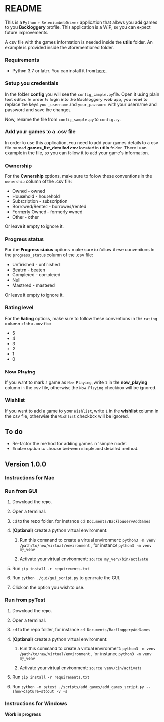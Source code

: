 # README

This is a `Python` + `SeleniumWebDriver` application that allows you add games to you **Backloggery** profile. This application is a WIP, so you can expect future improvements.

A csv file with the games information is needed inside the **utils** folder. An example is provided inside the aforementioned folder.

### Requirements

* Python 3.7 or later. You can install it from [here](https://www.python.org/downloads/).

### Setup you credentials

In the folder **config** you will see the `config_sample.py`file. Open it using plain text editor. In order to login into the Backloggery web app, you need to replace the keys   `your_username` and `your_password` with your username and password and save the changes.

Now, rename the file from `config_sample.py` to `config.py`.

### Add your games to a .csv file

In order to use this application, you need to add your games details to a csv file named **games_list_detailed.csv** located in **utils** folder. There is an example in the file, so you can follow it to add your game's information.

### Ownership

For the **Ownership** options, make sure to follow these conventions in the `ownership` column of the .csv file:

* Owned - owned
* Household - household
* Subscription - subscription
* Borrowed/Rented - borrowed/rented
* Formerly Owned - formerly owned
* Other - other

Or leave it empty to ignore it.

### Progress status

For the **Progress status** options, make sure to follow these conventions in the `progress_status` column of the .csv file:

* Unfinished - unfinished
* Beaten - beaten
* Completed - completed
* Null
* Mastered - mastered

Or leave it empty to ignore it.

### Rating level

For the **Rating** options, make sure to follow these conventions in the `rating` column of the .csv file:

* 5
* 4
* 3
* 2
* 1
* 0

### Now Playing

If you want to mark a game as `Now Playing`, write `1` in the **now_playing** column in the csv file, otherwise the `Now Playing` checkbox will be ignored.

### Wishlist

If you want to add a game to your `Wishlist`, write `1` in the **wishlist** column in the csv file, otherwise the `Wishlist` checkbox will be ignored.

## To do

- Re-factor the method for adding games in 'simple mode'.
- Enable option to choose between simple and detailed method.

## Version 1.0.0

### Instructions for Mac

### Run from GUI

1. Download the repo.
2. Open a terminal.
3. `cd` to the repo folder, for instance `cd Documents/BackloggeryAddGames`
4. (**Optional**) create a python virtual environment:
	1. Run this command to create a virtual environment:
  `python3 -m venv /path/to/new/virtual/environment` , for instance `python3 -m venv my_venv`

	2. Activate your virtual environment: 
`source my_venv/bin/activate`

5. Run `pip install -r requirements.txt`
6. Run `python ./gui/gui_script.py` to generate the GUI.
7. Click on the option you wish to use.

### Run from pyTest

1. Download the repo.
2. Open a terminal.
3. `cd` to the repo folder, for instance `cd Documents/BackloggeryAddGames`
4. (**Optional**) create a python virtual environment:
	1. Run this command to create a virtual environment:
  `python3 -m venv /path/to/new/virtual/environment` , for instance `python3 -m venv my_venv`

	2. Activate your virtual environment: 
`source venv/bin/activate`

5. Run `pip install -r requirements.txt`
6. Run `python -m pytest ./scripts/add_games/add_games_script.py --show-capture=stdout -v -s`

### Instructions for Windows

**Work in progress**
